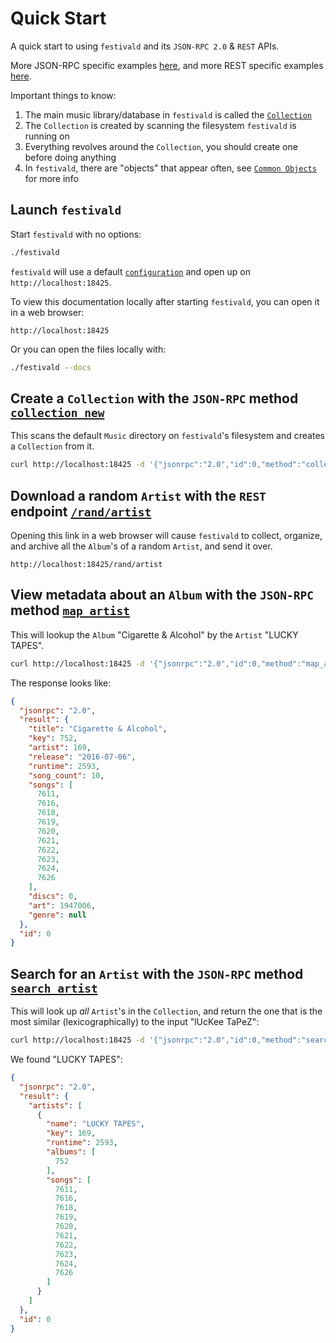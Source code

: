# Quick Start
A quick start to using `festivald` and its `JSON-RPC 2.0` & `REST` APIs.

More JSON-RPC specific examples [here](json-rpc/quick-start.md), and more REST specific examples [here](rest/quick-start.md).

Important things to know:
1. The main music library/database in `festivald` is called the [`Collection`](common-objects/collection.md)
2. The `Collection` is created by scanning the filesystem `festivald` is running on
3. Everything revolves around the `Collection`, you should create one before doing anything
4. In `festivald`, there are "objects" that appear often, see [`Common Objects`](common-objects/common-objects.md) for more info

## Launch `festivald`
Start `festivald` with no options:
```bash
./festivald
```
`festivald` will use a default [`configuration`](config.md) and open up on `http://localhost:18425`.

To view this documentation locally after starting `festivald`, you can open it in a web browser:
```http
http://localhost:18425
```
Or you can open the files locally with:
```bash
./festivald --docs
```

## Create a `Collection` with the `JSON-RPC` method [`collection_new`](json-rpc/collection/collection_new.md)
This scans the default `Music` directory on `festivald`'s filesystem and creates a `Collection` from it.
```bash
curl http://localhost:18425 -d '{"jsonrpc":"2.0","id":0,"method":"collection_new","params":{"paths":null}}'
```

## Download a random `Artist` with the `REST` endpoint [`/rand/artist`](/rest/rand/artist.md)
Opening this link in a web browser will cause `festivald` to collect, organize, and archive all the `Album`'s of a random `Artist`, and send it over.
```http
http://localhost:18425/rand/artist
```

## View metadata about an `Album` with the `JSON-RPC` method [`map_artist`](json-rpc/map/map_artist.md)
This will lookup the `Album` "Cigarette & Alcohol" by the `Artist` "LUCKY TAPES".
```bash
curl http://localhost:18425 -d '{"jsonrpc":"2.0","id":0,"method":"map_album","params":{"artist":"LUCKY TAPES","album":"Cigarette & Alcohol"}}'
```
The response looks like:
```json
{
  "jsonrpc": "2.0",
  "result": {
    "title": "Cigarette & Alcohol",
    "key": 752,
    "artist": 169,
    "release": "2016-07-06",
    "runtime": 2593,
    "song_count": 10,
    "songs": [
      7611,
      7616,
      7618,
      7619,
      7620,
      7621,
      7622,
      7623,
      7624,
      7626
    ],
    "discs": 0,
    "art": 1947006,
    "genre": null
  },
  "id": 0
}
```

## Search for an `Artist` with the `JSON-RPC` method [`search_artist`](json-rpc/search/search_artist.md)
This will look up _all_ `Artist`'s in the `Collection`, and return the one that is the most similar (lexicographically) to the input "lUcKee TaPeZ":
```bash
curl http://localhost:18425 -d '{"jsonrpc":"2.0","id":0,"method":"search_artist","params":{"input":"lUcKee TaPeZ","kind":"top1"}}'
```
We found "LUCKY TAPES":
```json
{
  "jsonrpc": "2.0",
  "result": {
    "artists": [
      {
        "name": "LUCKY TAPES",
        "key": 169,
        "runtime": 2593,
        "albums": [
          752
        ],
        "songs": [
          7611,
          7616,
          7618,
          7619,
          7620,
          7621,
          7622,
          7623,
          7624,
          7626
        ]
      }
    ]
  },
  "id": 0
}
```
